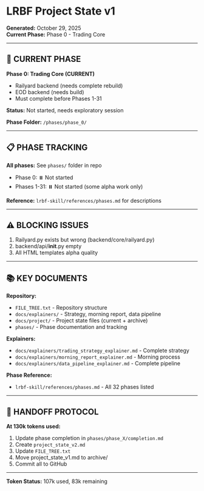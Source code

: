 # LRBF Project State v1
**Generated:** October 29, 2025  
**Current Phase:** Phase 0 - Trading Core

---

## 🎯 CURRENT PHASE

**Phase 0: Trading Core (CURRENT)**
- Railyard backend (needs complete rebuild)
- EOD backend (needs build)
- Must complete before Phases 1-31

**Status:** Not started, needs exploratory session

**Phase Folder:** `/phases/phase_0/`

---

## 📋 PHASE TRACKING

**All phases:** See `phases/` folder in repo
- Phase 0: ⏸️ Not started
- Phases 1-31: ⏸️ Not started (some alpha work only)

**Reference:** `lrbf-skill/references/phases.md` for descriptions

---

## ⚠️ BLOCKING ISSUES

1. Railyard.py exists but wrong (backend/core/railyard.py)
2. backend/api/__init__.py empty
3. All HTML templates alpha quality

---

## 📚 KEY DOCUMENTS

**Repository:**
- `FILE_TREE.txt` - Repository structure
- `docs/explainers/` - Strategy, morning report, data pipeline
- `docs/project/` - Project state files (current + archive)
- `phases/` - Phase documentation and tracking

**Explainers:**
- `docs/explainers/trading_strategy_explainer.md` - Complete strategy
- `docs/explainers/morning_report_explainer.md` - Morning process
- `docs/explainers/data_pipeline_explainer.md` - Complete pipeline

**Phase Reference:**
- `lrbf-skill/references/phases.md` - All 32 phases listed

---

## 🔄 HANDOFF PROTOCOL

**At 130k tokens used:**
1. Update phase completion in `phases/phase_X/completion.md`
2. Create `project_state_v2.md`
3. Update `FILE_TREE.txt`
4. Move project_state_v1.md to archive/
5. Commit all to GitHub

---

**Token Status:** 107k used, 83k remaining
